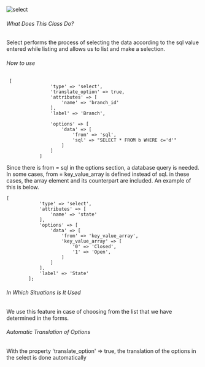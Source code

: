 ![select](https://s3.eu-central-1.amazonaws.com/static.testbank.az/uploads/files/15-1618843059-ok-image.png)

###### What Does This Class Do?

Select performs the process of selecting the data according to the sql value entered while listing and allows us to list and make a selection.

###### How to use

```
 [
                'type' => 'select',
                'translate_option' => true,
                'attributes' => [
                    'name' => 'branch_id'
                ],
                'label' => 'Branch',

                'options' => [
                    'data' => [
                        'from' => 'sql',
                        'sql' => "SELECT * FROM b WHERE c='d'"
                    ]
                ]
            ]
```

Since there is from = sql in the options section, a database query is needed.
In some cases, from = key_value_array is defined instead of sql. in these cases, the array element and its counterpart are included. An example of this is below.

```
[
            'type' => 'select',
            'attributes' => [
                'name' => 'state'
            ],
            'options' => [
                'data' => [
                    'from' => 'key_value_array',
                    'key_value_array' => [
                        '0' => 'Closed',
                        '1' => 'Open',
                    ]
                ]
            ],
            'label' => 'State'
        ];
```

###### In Which Situations Is It Used

We use this feature in case of choosing from the list that we have determined in the forms.

###### Automatic Translation of Options
With the property 'translate_option' => true, the translation of the options in the select is done automatically